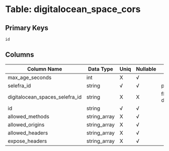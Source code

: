 # Table: digitalocean_space_cors

## Primary Keys 

```
id
```


## Columns 

|  Column Name   |  Data Type  | Uniq | Nullable | Description | 
|  ----  | ----  | ----  | ----  | ---- | 
| max_age_seconds | int | X | √ |  | 
| selefra_id | string | √ | √ | primary keys value md5 | 
| digitalocean_spaces_selefra_id | string | X | X | fk to digitalocean_spaces.selefra_id | 
| id | string | √ | √ |  | 
| allowed_methods | string_array | X | √ |  | 
| allowed_origins | string_array | X | √ |  | 
| allowed_headers | string_array | X | √ |  | 
| expose_headers | string_array | X | √ |  | 


